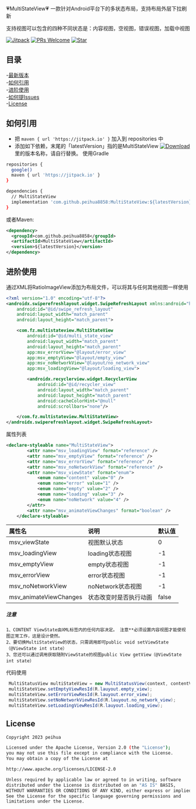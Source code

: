 :heartpulse:MultiStateView:heartpulse:
一款针对Android平台下的多状态布局，支持布局外层下拉刷新

支持视图可以包含的四种不同状态是：内容视图，空视图，错误视图，加载中视图


[![Jitpack](https://jitpack.io/v/peihua8858/MultiStateView.svg)](https://github.com/peihua8858)
[![PRs Welcome](https://img.shields.io/badge/PRs-Welcome-brightgreen.svg)](https://github.com/peihua8858)
[![Star](https://img.shields.io/github/stars/peihua8858/MultiStateView.svg)](https://github.com/peihua8858/MultiStateView)

## 目录
-[最新版本](https://github.com/peihua8858/MultiStateView/releases/tag/1.0.6)<br>
-[如何引用](#如何引用)<br>
-[进阶使用](#进阶使用)<br>
-[如何提Issues](https://github.com/peihua8858/MultiStateView/wiki/%E5%A6%82%E4%BD%95%E6%8F%90Issues%3F)<br>
-[License](#License)<br>

## 如何引用
* 把 `maven { url 'https://jitpack.io' }` 加入到 repositories 中
* 添加如下依赖，末尾的「latestVersion」指的是MultiStateView [![Download](https://jitpack.io/v/peihua8858/MultiStateView.svg)](https://jitpack.io/#peihua8858/MultiStateView) 里的版本名称，请自行替换。
使用Gradle
```sh
repositories {
  google()
  maven { url 'https://jitpack.io' }
}

dependencies {
  // MultiStateView
  implementation 'com.github.peihua8858:MultiStateView:${latestVersion}'
}
```

或者Maven:

```xml
<dependency>
  <groupId>com.github.peihua8858</groupId>
  <artifactId>MultiStateView</artifactId>
  <version>${latestVersion}</version>
</dependency>
```
## 进阶使用

通过XML将RatioImageView添加为布局文件，可以将其与任何其他视图一样使用

```xml
<?xml version="1.0" encoding="utf-8"?>
<androidx.swiperefreshlayout.widget.SwipeRefreshLayout xmlns:android="http://schemas.android.com/apk/res/android"
    android:id="@id/swipe_refresh_layout"
    android:layout_width="match_parent"
    android:layout_height="match_parent">

    <com.fz.multistateview.MultiStateView
        android:id="@id/multi_state_view"
        android:layout_width="match_parent"
        android:layout_height="match_parent"
        app:msv_errorView="@layout/error_view"
        app:msv_emptyView="@layout/empty_view"
        app:msv_noNetworkView="@layout/no_network_view"
        app:msv_loadingView="@layout/loading_view">

        <androidx.recyclerview.widget.RecyclerView
            android:id="@id/recycler_view"
            android:layout_width="match_parent"
            android:layout_height="match_parent"
            android:cacheColorHint="@null"
            android:scrollbars="none"/>

    </com.fz.multistateview.MultiStateView>
</androidx.swiperefreshlayout.widget.SwipeRefreshLayout>
```

属性列表

```xml
<declare-styleable name="MultiStateView">
        <attr name="msv_loadingView" format="reference" />
        <attr name="msv_emptyView" format="reference" />
        <attr name="msv_errorView" format="reference" />
        <attr name="msv_noNetworkView" format="reference" />
        <attr name="msv_viewState" format="enum">
            <enum name="content" value="0" />
            <enum name="error" value="1" />
            <enum name="empty" value="2" />
            <enum name="loading" value="3" />
            <enum name="noNetwork" value="4" />
        </attr>
        <attr name="msv_animateViewChanges" format="boolean" />
    </declare-styleable>
```
属性名 | 说明 | 默认值
:----------- | :----------- | :-----------
msv_viewState         | 视图默认状态        | 0
msv_loadingView         | loading状态视图        | -1
msv_emptyView         | empty状态视图        | -1
msv_errorView         | error状态视图        | -1
msv_noNetworkView         | noNetwork状态视图        | -1
msv_animateViewChanges         | 状态改变时是否执行动画        | false

##### 注意
```
1、CONTENT ViewState由XML标签内的任何内容决定。 注意**必须设置内容视图才能使视图正常工作，这是设计使然。
2、要切换MultiStateView的状态，只需调用即可public void setViewState（@ViewState int state）
3、您还可以通过调用获取随附ViewState的视图public View getView（@ViewState int state）
```

代码使用

```java
 MultiStatusView multiStateView = new MultiStatusView(context, contentView);注意**必须设置内容视图才能使视图正常工
 multiStateView.setEmptyViewResId(R.lauyout.empty_view);
 multiStateView.setErrorViewResId(R.lauyout.error_view);
 multiStateView.setNoNetworkViewResId(R.lauyout.no_network_view);
 multiStateView.setLoadingViewResId(R.lauyout.loading_view);
```

## License
```sh
Copyright 2023 peihua

Licensed under the Apache License, Version 2.0 (the "License");
you may not use this file except in compliance with the License.
You may obtain a copy of the License at

http://www.apache.org/licenses/LICENSE-2.0

Unless required by applicable law or agreed to in writing, software
distributed under the License is distributed on an "AS IS" BASIS,
WITHOUT WARRANTIES OR CONDITIONS OF ANY KIND, either express or implied.
See the License for the specific language governing permissions and
limitations under the License.
```



